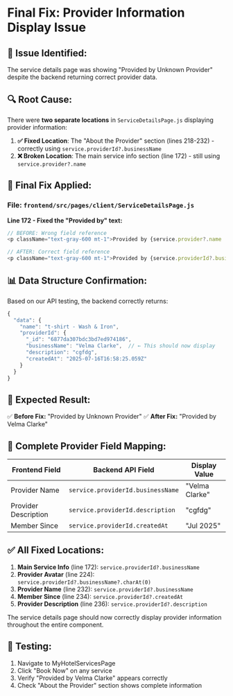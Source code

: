 # Final Fix: Provider Information Display Issue

## 🎯 **Issue Identified:**
The service details page was showing "Provided by Unknown Provider" despite the backend returning correct provider data.

## 🔍 **Root Cause:**
There were **two separate locations** in `ServiceDetailsPage.js` displaying provider information:

1. **✅ Fixed Location**: The "About the Provider" section (lines 218-232) - correctly using `service.providerId?.businessName`
2. **❌ Broken Location**: The main service info section (line 172) - still using `service.provider?.name`

## 🔧 **Final Fix Applied:**

### File: `frontend/src/pages/client/ServiceDetailsPage.js`

**Line 172 - Fixed the "Provided by" text:**

```javascript
// BEFORE: Wrong field reference
<p className="text-gray-600 mt-1">Provided by {service.provider?.name || 'Unknown Provider'}</p>

// AFTER: Correct field reference
<p className="text-gray-600 mt-1">Provided by {service.providerId?.businessName || 'Unknown Provider'}</p>
```

## 📊 **Data Structure Confirmation:**

Based on our API testing, the backend correctly returns:

```javascript
{
  "data": {
    "name": "t-shirt - Wash & Iron",
    "providerId": {
      "_id": "6877da307bdc3bd7ed974186",
      "businessName": "Velma Clarke",  // ← This should now display
      "description": "cgfdg",
      "createdAt": "2025-07-16T16:58:25.059Z"
    }
  }
}
```

## 🎯 **Expected Result:**

✅ **Before Fix:** "Provided by Unknown Provider"
✅ **After Fix:** "Provided by Velma Clarke"

## 📝 **Complete Provider Field Mapping:**

| Frontend Field | Backend API Field | Display Value |
|----------------|-------------------|---------------|
| Provider Name | `service.providerId.businessName` | "Velma Clarke" |
| Provider Description | `service.providerId.description` | "cgfdg" |
| Member Since | `service.providerId.createdAt` | "Jul 2025" |

## ✅ **All Fixed Locations:**

1. **Main Service Info** (line 172): `service.providerId?.businessName`
2. **Provider Avatar** (line 224): `service.providerId?.businessName?.charAt(0)`
3. **Provider Name** (line 232): `service.providerId?.businessName`
4. **Member Since** (line 234): `service.providerId?.createdAt`
5. **Provider Description** (line 236): `service.providerId?.description`

The service details page should now correctly display provider information throughout the entire component.

## 🧪 **Testing:**
1. Navigate to MyHotelServicesPage
2. Click "Book Now" on any service
3. Verify "Provided by Velma Clarke" appears correctly
4. Check "About the Provider" section shows complete information
